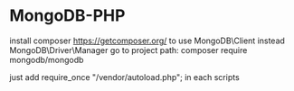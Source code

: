 # MongoDB-PHP

install composer https://getcomposer.org/ to use MongoDB\Client instead MongoDB\Driver\Manager
go to project path:
	composer require mongodb/mongodb

just add require_once "/vendor/autoload.php"; in each scripts